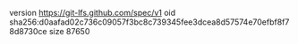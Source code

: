 version https://git-lfs.github.com/spec/v1
oid sha256:d0aafad02c736c09057f3bc8c739345fee3dcea8d57574e70efbf8f78d8730ce
size 87650
